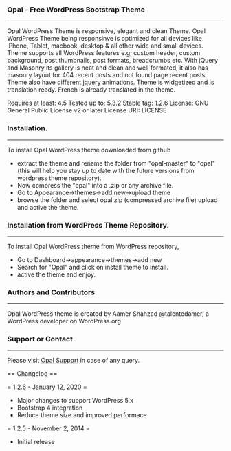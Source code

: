 ### Opal - Free WordPress Bootstrap Theme
-----------------------------
Opal WordPress Theme is responsive, elegant and clean Theme. Opal WordPress Theme being responsinve is optimized for all devices like iPhone, Tablet, macbook, desktop & all other wide and small devices. Theme supports all WordPress features e.g; custom header, custom background, post thumbnails, post formats, breadcrumbs etc. With jQuery and Masonry its gallery is neat and clean and well formated, it also has masonry layout for 404 recent posts and not found page recent posts. Theme also have different jquery animations. Theme is widgetized and is translation ready. French is already translated in the theme.

Requires at least: 4.5
Tested up to: 5.3.2
Stable tag: 1.2.6
License: GNU General Public License v2 or later
License URI: LICENSE

### Installation.
----------------
To install Opal WordPress theme downloaded from github
* extract the theme and rename the folder from "opal-master" to "opal" (this will help you stay up to date with the future versions from wordpress theme repository).
* Now compress the "opal" into a .zip or any archive file.
* Go to Appearance->themes->add new->upload theme
* browse the folder and select opal.zip (compressed archive file) upload and active the theme.

### Installation from WordPress Theme Repository.
-------------------------------------------------
To install Opal WordPress theme from WordPress repository,
* Go to Dashboard->appearance->themes->add new
* Search for "Opal" and click on install theme to install.
* active the theme and enjoy.

### Authors and Contributors
----------------------------
Opal WordPress theme is created by Aamer Shahzad @talentedamer, a WordPress developer on WordPress.org

### Support or Contact
----------------------
Please visit [Opal Support](https://wordpress.org/support/theme/opal/) in case of any query.

== Changelog ==

= 1.2.6 - January 12, 2020 =
* Major changes to support WordPress 5.x
* Bootstrap 4 integration
* Reduce theme size and improved performace

= 1.2.5 - November 2, 2014 =
* Initial release